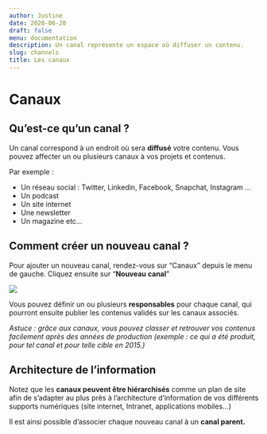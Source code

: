 ```yaml
---
author: Justine
date: 2020-06-20
draft: false
menu: documentation
description: Un canal représente un espace où diffuser un contenu.
slug: channels
title: Les canaux
---
```


# **Canaux**

## Qu’est-ce qu’un canal ?

Un canal correspond à un endroit où sera **diffusé** votre contenu. Vous pouvez affecter un ou plusieurs canaux à vos projets et contenus.

Par exemple :

-   Un réseau social : Twitter, Linkedin, Facebook, Snapchat, Instagram …
-   Un podcast
-   Un site internet
-   Une newsletter
-   Un magazine etc…

## Comment créer un nouveau canal ?

Pour ajouter un nouveau canal, rendez-vous sur “Canaux” depuis le menu de gauche. Cliquez ensuite sur “**Nouveau canal**”

![](https://lh3.googleusercontent.com/UndLFMzB9-6Lt3xDRhIsuGIAU2ZqLnfO3b49OM1HH2RSUzM4vJYxraq81wd-g_XI8kUVtBxd154KpPgLd-XBn3_8wb45nQvAsrwJ_mArq7t-xsty_UGCtDqerjCrA15LFRVG_hZN)

Vous pouvez définir un ou plusieurs **responsables** pour chaque canal, qui pourront ensuite publier les contenus validés sur les canaux associés.

_Astuce : grâce aux canaux, vous pouvez classer et retrouver vos contenus facilement après des années de production (exemple : ce qui a été produit, pour tel canal et pour telle cible en 2015.)_

## Architecture de l’information

Notez que les **canaux peuvent être hiérarchisés** comme un plan de site afin de s’adapter au plus près à l’architecture d’information de vos différents supports numériques (site internet, Intranet, applications mobiles...)

Il est ainsi possible d’associer chaque nouveau canal à un **canal parent.**
